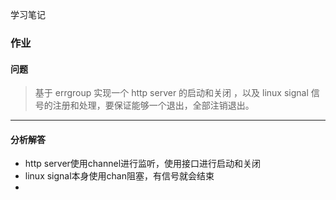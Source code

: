 学习笔记
### 作业
#### 问题
>基于 errgroup 实现一个 http server 的启动和关闭 ，以及 linux signal 信号的注册和处理，要保证能够一个退出，全部注销退出。

---
#### 分析解答
* http server使用channel进行监听，使用接口进行启动和关闭
* linux signal本身使用chan阻塞，有信号就会结束
* 